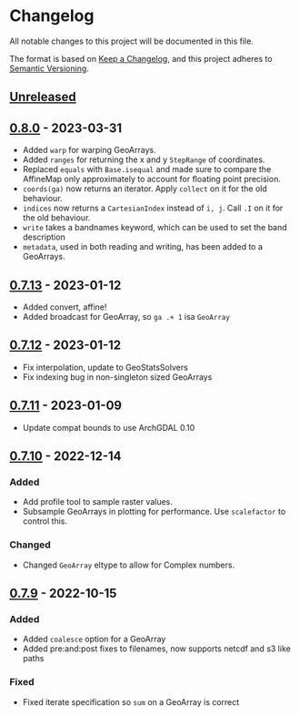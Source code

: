 # Changelog

All notable changes to this project will be documented in this file.

The format is based on [Keep a Changelog](https://keepachangelog.com/en/1.0.0/),
and this project adheres to [Semantic Versioning](https://semver.org/spec/v2.0.0.html).

## [Unreleased]

## [0.8.0] - 2023-03-31
- Added `warp` for warping GeoArrays.
- Added `ranges` for returning the x and y `StepRange` of coordinates.
- Replaced `equals` with `Base.isequal` and made sure to compare the AffineMap only approximately to account for floating point precision.
- `coords(ga)` now returns an iterator. Apply `collect` on it for the old behaviour.
- `indices` now returns a `CartesianIndex` instead of `i, j`. Call `.I` on it for the old behaviour.
- `write` takes a bandnames keyword, which can be used to set the band description
- `metadata`, used in both reading and writing, has been added to a GeoArrays.

## [0.7.13] - 2023-01-12
- Added convert, affine!
- Added broadcast for GeoArray, so `ga .+ 1` isa `GeoArray`

## [0.7.12] - 2023-01-12
- Fix interpolation, update to GeoStatsSolvers
- Fix indexing bug in non-singleton sized GeoArrays

## [0.7.11] - 2023-01-09
- Update compat bounds to use ArchGDAL 0.10

## [0.7.10] - 2022-12-14

### Added
- Add profile tool to sample raster values.
- Subsample GeoArrays in plotting for performance. Use `scalefactor` to control this.

### Changed

- Changed `GeoArray` eltype to allow for Complex numbers.

## [0.7.9] - 2022-10-15

### Added

- Added `coalesce` option for a GeoArray
- Added pre:and:post fixes to filenames, now supports netcdf and s3 like paths

### Fixed

- Fixed iterate specification so `sum` on a GeoArray is correct

[unreleased]: https://github.com/evetion/GeoArrays.jl/compare/v0.8.0...HEAD
[0.8.0]: https://github.com/evetion/GeoArrays.jl/compare/v0.7.13...v0.8.0
[0.7.13]: https://github.com/evetion/GeoArrays.jl/compare/v0.7.12...v0.7.13
[0.7.12]: https://github.com/evetion/GeoArrays.jl/compare/v0.7.11...v0.7.12
[0.7.11]: https://github.com/evetion/GeoArrays.jl/compare/v0.7.10...v0.7.11
[0.7.10]: https://github.com/evetion/GeoArrays.jl/compare/v0.7.9...v0.7.10
[0.7.9]: https://github.com/evetion/GeoArrays.jl/compare/v0.7.8...v0.7.9
